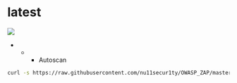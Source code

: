 # latest

![](https://github.com/nu11secur1ty/OWASP_ZAP/blob/master/wall/owasp_logo_milan.png)

- - - Autoscan
```bash
curl -s https://raw.githubusercontent.com/nu11secur1ty/OWASP_ZAP/master/Latest/gadmrusna.pl | perl
```

